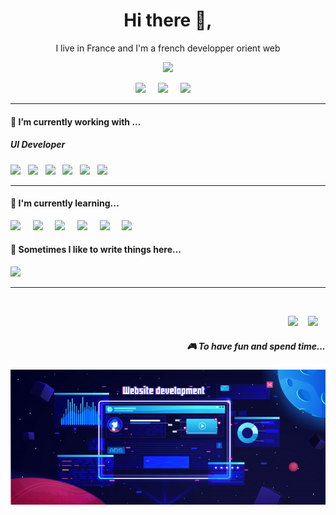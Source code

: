 <h1 align='center'> Hi there 👋,</h1>

<p align='center'>
  I live in France and I'm a french developper orient web
</p>

<p align='center'>
  <a href="#"><img src="https://visitor-badge.glitch.me/badge?page_id=StefanyVasc.StefanyVasc??style=for-the-badge&logo=appveyor"></a>
</p>


<p align='center'>
  <a href="https://twitter.com"><img src="https://img.shields.io/badge/twitter-%231DA1F2.svg?&style=for-the-badge&logo=twitter&logoColor=white" /></a>&nbsp;&nbsp;&nbsp;&nbsp;
  <a href="https://www.linkedin.com/"><img src="https://img.shields.io/badge/linkedin-%230077B5.svg?&style=for-the-badge&logo=linkedin&logoColor=white" /></a>&nbsp;&nbsp;&nbsp;&nbsp;
  <a href="mailto:adrien.comptegaming@gmail.com"><img src="https://img.shields.io/badge/gmail-%23D14836.svg?&style=for-the-badge&logo=gmail&logoColor=" /></a>&nbsp;&nbsp;&nbsp;&nbsp;

</p>


<hr>

<h4> 🔭 I’m currently working with ...</h4>

<h5>UI Developer</h5>
<p >
  <a href="https://developer.mozilla.org/fr/docs/Web/HTML" target="blank"><img src="https://img.shields.io/badge/html5%20-%23e34f26.svg?&style=for-the-badge&logo=html5&logoColor=white" /></a>&nbsp;&nbsp;
  <a href="https://developer.mozilla.org/fr/docs/Web/CSS" target="blank"><img src="https://img.shields.io/badge/CSS3-1572B6?&style=for-the-badge&logo=css3&logoColor=white" /></a>&nbsp;&nbsp;
  <a href="https://developer.mozilla.org/fr/docs/Web/JavaScript" target="blank"><img src="https://img.shields.io/badge/JavaScript-F7DF1E?style=for-the-badge&logo=javascript&logoColor=black" /></a>&nbsp;&nbsp;
  <a href="https://fr.reactjs.org" target="blank"><img src="https://img.shields.io/badge/React-20232A?style=for-the-badge&logo=react&logoColor=61DAFB" /></a>&nbsp;&nbsp;
  <a href="https://nodejs.org/en/" target="blank"><img src="https://img.shields.io/badge/node.js%20-%23339933.svg?&style=for-the-badge&logo=node.js&logoColor=white" /></a>&nbsp;&nbsp;
  <a href="https://www.mysql.com/fr/" target="blank"><img src="https://img.shields.io/badge/MYSQL-535353?style=for-the-badge&logo=MYSQL&logoColor=white" /></a>&nbsp;&nbsp;
</p>

<hr>

<h4>🌱 I'm currently learning...</h4>

<p >
    <a href="https://developer.mozilla.org/fr/docs/Web/HTML" target="blank"><img src="https://img.shields.io/badge/html5%20-%23e34f26.svg?&style=for-the-badge&logo=html5&logoColor=white" /></a>&nbsp;&nbsp;&nbsp;&nbsp;
  <a href="https://developer.mozilla.org/fr/docs/Web/CSS" target="blank"><img src="https://img.shields.io/badge/CSS3-1572B6?&style=for-the-badge&logo=css3&logoColor=white" /></a>&nbsp;&nbsp;&nbsp;&nbsp;
  <a href="https://developer.mozilla.org/fr/docs/Web/JavaScript" target="blank"><img src="https://img.shields.io/badge/JavaScript-F7DF1E?style=for-the-badge&logo=javascript&logoColor=black" /></a>&nbsp;&nbsp;&nbsp;&nbsp;
  <a href="https://fr.reactjs.org" target="blank"><img src="https://img.shields.io/badge/React-20232A?style=for-the-badge&logo=react&logoColor=61DAFB" /></a>&nbsp;&nbsp;&nbsp;&nbsp;
  <a href="https://nodejs.org/en/" target="blank"><img src="https://img.shields.io/badge/node.js%20-%23339933.svg?&style=for-the-badge&logo=node.js&logoColor=white" /></a>&nbsp;&nbsp;&nbsp;&nbsp;  
  <a href="https://www.typescriptlang.org/" target="blank"><img src="https://img.shields.io/badge/TypeScript-007ACC?style=for-the-badge&logo=typescript&logoColor=white" /></a>&nbsp;&nbsp;&nbsp;&nbsp;
</p>



<p align='right'>
<h4>💬 Sometimes I like to write things here...</h4>
  <a href="https://stefanysa.tech/"><img src="https://img.shields.io/badge/-My-Web-Site-17bf63?&style=for-the-badge&logo=blog&logoColor=black" /></a>&nbsp;&nbsp;&nbsp;
</p>


<hr>

<br>
<p align="right">
  <a href="https://open.spotify.com/playlist/2w8GYqYdH6ve3g0nGcJcgE?si=7bCl8yynR2Saz4VPR6mDXQ"><img src="https://img.shields.io/badge/spotify-%231ED760.svg?&style=for-the-badge&logo=spotify&logoColor=white" /></a>&nbsp;&nbsp;&nbsp;
  <a href="steamcommunity.com/id/SteVasc/"><img src="https://img.shields.io/badge/Steam-%23000000.svg?&style=for-the-badge&logo=steam&logoColor=white" /></a>&nbsp;&nbsp;&nbsp;
  <h5 align="right">🎮 To have fun and spend time...</h5>
</p>

![Cover](https://github.com/Admu-Dev/Admu-dev/blob/main/img/fond-developpement-site-web-plat-futuriste_93732-11.jpg)
<!--### Hi there 👋



**Admu-Dev/Admu-dev** is a ✨ _special_ ✨ repository because its `README.md` (this file) appears on your GitHub profile.

Here are some ideas to get you started:

- 🔭 I’m currently working on ...
- 🌱 I’m currently learning ...
- 👯 I’m looking to collaborate on ...
- 🤔 I’m looking for help with ...
- 💬 Ask me about ...
- 📫 How to reach me: ...
- 😄 Pronouns: ...
- ⚡ Fun fact: ...
-->
